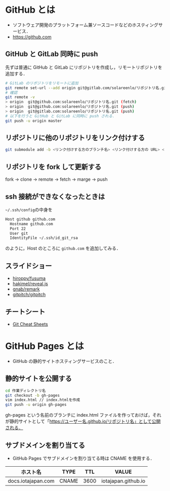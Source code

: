 # GitHub とは
- ソフトウェア開発のプラットフォーム兼ソースコードなどのホスティングサービス．
- https://github.com

## GitHub と GitLab 同時に push
先ずは普通に GitHub と GitLab にリポジトリを作成し，リモートリポジトリを追加する．
```bash
# GitLab のリポジトリをリモートに追加
git remote set-url --add origin git@gitlab.com/solareenlo/リポジトリ名.git
# 確認
git remote -v
> origin  git@github.com:solareenlo/リポジトリ名.git (fetch)
> origin  git@github.com:solareenlo/リポジトリ名.git (push)
> origin  git@gitlab.com:solareenlo/リポジトリ名.git (push)
# 以下を行うと GitHub と GitLab に同時に push される．
git push -u origin master
```

## リポジトリに他のリポジトリをリンク付けする
```bash
git submodule add -b <リンク付けする方のブランチ名> <リンク付けする方の URL> <リンク付けされるディレクトリ名>
```

## リポジトリを fork して更新する
fork -> clone -> remote -> fetch -> marge -> push

## ssh 接続ができなくなったときは
`~/.ssh/config`の中身を
```bash
Host github github.com
  Hostname github.com
  Port 22
  User git
  IdentityFile ~/.ssh/id_git_rsa
```
のように，Host のところに `github.com` を追加してみる．

## スライドショー
- [hiroppy/fusuma](https://github.com/hiroppy/fusuma)
- [hakimel/reveal.js](https://github.com/hakimel/reveal.js)
- [gnab/remark](https://github.com/gnab/remark)
- [gitpitch/gitpitch](https://github.com/gitpitch/gitpitch)

## チートシート
- [Git Cheat Sheets](https://github.github.com/training-kit/)

# GitHub Pages とは
- GitHub の静的サイトホスティングサービスのこと．

## 静的サイトを公開する
```bash
cd 作業ディレクトリ名
git checkout -b gh-pages
vim index.html // index.htmlを作成
git push -u origin gh-pages
```
gh-pages という名前のブランチに index.html ファイルを作っておけば，それが静的サイトとして「https://ユーザー名.github.io/リポジトリ名」として公開される．

## サブドメインを割り当てる
- GitHub Pages でサブドメインを割り当てる時は CNAME を使用する．

|ホスト名|TYPE|TTL|VALUE|
|---|---|---|---|
|docs.iotajapan.com|CNAME|3600|iotajapan.github.io|
